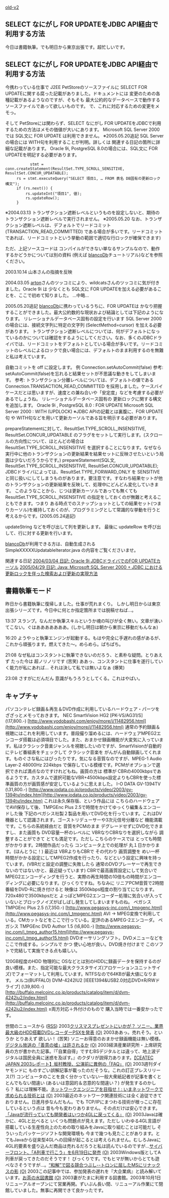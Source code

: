 [old-v2](ig031008-orig.html)

## SELECT なにがし FOR UPDATEをJDBC API経由で利用する方法

今日は書籍執筆。でも明日から東京出張です。超忙しいです。






## SELECT なにがし FOR UPDATEをJDBC API経由で利用する方法


今携わっている仕事で J2EE PetStoreのソースファイルに SELECT FOR UPDATEに関する腐った記載がありました。ドキュメントには
変更のための各種記載があるようなのですが、そもそも 最大公約的なデータベースで動作するソースファイルであって欲しいものです。
で、これに対応するための変更をメモっ。

そして PetStoreには関わらず、SELECT なにがし FOR UPDATEをJDBCで利用するための方法はメモの価値が大いにあります。
Microsoft SQL Server 2000では SQL文に FOR UPDATE は利用できません。
※2005.05.20追記 SQL Serverの場合には WITH句を利用することが判明。詳しくは 関連する日記の箇所に詳細な記載があります。
  Oracle 9i, PostgreSQL 8.0の場合には、SQL文に FOR UPDATEを明記する必要があります。



               stmt = conn.createStatement(ResultSet.TYPE_SCROLL_SENSITIVE, ResultSet.CONCUR_UPDATABLE);
         rs = stmt.executeQuery("SELECT 項目1, … FROM 表名 DB固有の更新ロック構文");
         if (rs.next()) {
             rs.updateInt("項目1", 値);
             rs.updateRow();
         }
      
※2004.03.13 トランザクション遮断レベルというものを設定しないと、期待のトランザクション遮断レベルで実行されません。
※2005.05.20 なお、トランザクション遮断レベルは、デフォルトでリードコミット (TRANSACTION_READ_COMMITTED) である場合が多いです。リードコミットであれば、リードコミットという挙動の範囲で適切な行ロックが確保できます)

ただ、上記ソースコードは コンパイルができない単なるサンプルなので、動作するかどうかについては別の資料 (例えば [blancoDb](http://www.igapyon.jp/blanco/blancodb.html)チュートリアル)などを参照ください。

2003.10.14 山本さんの指摘を反映

2004.03.05 [arton](http://arton.no-ip.info/diary/)さんのツッコミにより、wildcatsさんのツッコミに気が付きました。Oracle 9i は 少なくとも
SQL文に FOR UPDATEを加える必要があることを、ここで初めて知りました。
…中略…


2005.05.20追記 [blancoDb](http://www.igapyon.jp/blanco/blancodb.html)に携わっているうちに、FOR UPDATEは かなり把握することができました。最大公約数的な現状および結論としては下記のようになります。
リレーショナルデータベース固有の設定を行います
  SQL Server 2000の場合には、接続文字列に特定の文字列 (SelectMethod=cursor) を加える必要があります。
    トランザクション遮断レベルについては、何がデフォルトになっているのかについては確認をするようにしてください。なお、多くのJDBCドライバでは、リードコミットをデフォルトとしている場合が多いです。リードコミットのレベルによるロックで良い場合には、デフォルトのまま利用するのを無難と私は考えています。
  
  自動コミットを off に設定します。
  例 Connection.setAutoCommit(false)
  参考: setAutoCommit(false)を忘れると結果セットが不思議な動きをしてしまいます。
  参考: トランザクション分離レベルについては、デフォルトの値である Connection.TRANSACTION_READ_COMMITTED を採用しました。ケースバイケースだとは思いますが、速度との兼ね合いや「安定度」などを考慮する必要があるでしょうね。
  リレーショナルデータベース固有の 更新ロックに関する構文を追加します。
  Oracle 9i , PostgreSQL 8.0 : FOR UPDATE
    Microsoft SQL Server 2000 : WITH (UPDLOCK)
    ※JDBC APIの記載とは裏腹に、FOR UPDATE句 や WITH句などを用いて更新カーソルである旨を明示する必要があります。
  
  prepareStatementに対して、ResultSet.TYPE_SCROLL_INSENSITIVE, ResultSet.CONCUR_UPDATABLE のフラグをセットして実行します。(スクロールの方向性について、ほとんどの場合はResultSet.TYPE_SCROLL_INSENSITIVE
  を選択することになります。なぜなら 実行中に他のトランザクションの更新結果を結果セットに反映させたいという局面は少ないだろうからです。)
  prepareStatement(SQL文, ResultSet.TYPE_SCROLL_INSENSITIVE, ResultSet.CONCUR_UPDATABLE);
  JDBCドライバによっては、ResultSet.TYPE_FORWARD_ONLY を SENSITIVEと同じ扱いにしてしまうものがあります。要注意です。すなわち結果セットが他のトランザクションの更新結果を反映して、処理中にどんどん変化していきます。
    このようなことから、じつは更新カーソルであっても無くても ResultSet.TYPE_SCROLL_INSENSITIVE の指定をしておくのが無難と考えることもできます。つまり
    ある時点でのスナップショットとしての結果セット(つまりカーソル)を維持しておくのが、プログラミングとして常識的な挙動を行うと考えるからです。(2005.05.24追記)
  
  updateString などを呼び出して列を更新します。
  最後に updateRow を呼び出して、行に対する更新を行います。



[blancoDb](http://www.igapyon.jp/blanco/blancodb.html)が利用できる方は、自動生成される SimpleXXXXXUpdatableIterator.java
の内容をご覧くださいませ。

関連する日記
[2004/03/04 日記: Oracle 9i JDBCドライバでのFOR UPDATEカーソル](../2004/ig040304.html)
  [2005/04/29 日記: Java: Microsoft SQL Server 2000 + JDBC における更新ロックを伴った検索および更新の実現方法](../2005/ig050429.html)


## 書籍執筆モード


昨日から書籍執筆に復帰しました。仕事が荒れまくり。
しかし明日からは東京出張シリーズです。今日中に何とか指定箇所までは脱稿せねば…。

13:37 スランプ。なんだか執筆スキルというか魂の叫びが全く無い。文章が湧いてこない。ぐはあああああああ。(しかし明日は朝から東京に移動だもんなぁ)

16:20 ようやっと執筆エンジンが起動する。もはや完全に手遅れの感があるが、これから頑張ります。燃えてきた～。めらめら。ぱちぱち。

21:08 なぜ私はコンスタントに執筆できないのだろう、と素朴な疑問。とりあえず たった今は 超ノリノリです (苦笑)
ああっ、コンスタントに仕事を遂行していく能力が私にあれば… それは決して私では無いよなぁ
(爆笑)

23:08 さすがにだんだん 意識がもうろうとしてくる。これはやばい。

## キャプチャ


パソコンテレビ録画＆再生＆DVD作成に利用しているハードウェア・パーツを ざざっとメモっておきます。
NEC SmartVision HG2 [PK-VS/AG31/S] (\17,800.-)
  [http://www.yodobashi.com/enjoy/more/i/11482956.html](http://www.yodobashi.com/enjoy/more/i/11482956.html)
  通常の予約録画＆視聴にはこれを利用しています。普段撮り溜めるには、ハードウェアMPEG2エンコーダ搭載は必須項目でした。また、おまかせ録画機能が大変気に入っています。私はクラシック音楽ジャンルを視聴したいのですが、SmartVisionが自動的にテレビ番組表をチェックして
  クラシック音楽を がんがん自動録画してくれます。ものぐさな私にはぴったりです。気になる音質なのですが、MPEG-1
  Audio Layer-2 48000Hz 224kbps で保存している模様です。PCMがオプションで選択できれば満点なのですけれどもね。画質の方は
  標準が CBRの4000kbpsであるようです。カスタムで選択可能なVBR+4500kbps設定よりもCBRを使った標準画質の方が画質感が安定しているように思えました。
  I-O DATA GV-1394TV (\31,800.-)
  [http://www.iodata.co.jp/products/video/2003/gv-1394tv/index.htm](http://www.iodata.co.jp/products/video/2003/gv-1394tv/index.htm)
  これは永久保存版、という作品には こちらのハードウェアでAVI保存して後、TMPGEnc
  Plus 2.5で時間をかけてゆっくり編集＆エンコードした後 下記のペガシス社製２製品を用いてDVD化を行っています。これはDV機器として認識されます。ゴーストリデューサーや3次元信号分離など
  機能満載です。こちらの系統経由だと 音質をPCMのまま デグレードせずにDVD化できますし、また画質も
  DVD容量一杯のレベルに VBRなりCBRなりを選択しながら 調整することができて
  とても満足です。ただし こちらのケースでは とっても時間がかかります。2時間作品だったら
  コンピュータ上での処理が 丸１日かかります。(ほんとうに！) 最近は VBRよりもCBRで
  その代わり 画質調整を めい一杯時間がかかる設定にしてMPEG2作成を行ったり、などという設定に興味を持っています。(VBRだと設定の調整に失敗したら
  通常のDVDプレーヤーで再生できないのではないかと、最近疑っています) CBRで最高画質設定にして気合いでMPEG2エンコーディングを行うと、実際の再生時間の10倍もの時間がエンコーディングに必要になります。びっくりですね。ちなみに
  リニアPCM音質で2時間番組をDVD-Rに焼き付けると 映像は 3500kbps程度の割り当てになります。720x480で3500kbpsだと
  よっぽどMPEG2エンコーダー処理に気合いが入っていないとブロックノイズがばしばし発生してしまいますものね。
  ペガシス TMPGEnc Plus 2.5 (\7,350.-)
    [http://www.pegasys-inc.com/j_tmpgenc.html](http://www.pegasys-inc.com/j_tmpgenc.html)
    AVI -> MPEG変換で利用している。CMカットなどをここで行っている。定評のあるMPEG-2エンコーダ。
    ペガシス TMPGEnc DVD Author 1.5 (\6,800.-)
    [http://www.pegasys-inc.com/j_tmpg_author15.html](http://www.pegasys-inc.com/j_tmpg_author15.html)
    DVDオーサリングソフト。DVDメニューなどをここで作成する。シンプルで かつ
    使い心地が良い。DVD焼き付けまで このソフトで完結して実施できる点も嬉しい。
  
  120GB程度のHDD
  物理的に OSなどとは別のHDDに録画データを保持するのが良い模様。また、指定可能な最大クラスタサイズ(アロケーションユニットサイズ)でフォーマットして利用しています。NTFSなので64KBが最大値になります。
  メルコ(BUFFALO) DVM-4242IU2 [IEEE1394&USB2.0対応DVD±R/RWドライブ] (\39,800.-)
  [http://buffalo.melcoinc.co.jp/products/catalog/item/d/dvm-4242iu2/index.html](http://buffalo.melcoinc.co.jp/products/catalog/item/d/dvm-4242iu2/index.html)
  ±両方対応＋外付けのもので 購入当時では一番安かったです。




世間のニュースから ([RSS](ig031008-news.xml)) 2003[クリスマスプレゼントにいかが？ ソニー、業界最大級のHDD搭載DVDレコーダーPSXを発表](http://japan.cnet.com/news/tech/story/0,2000047674,20061280,00.htm) [(O)](http://japan.cnet.com/news/tech/story/0,2000047674,20061280,00.htm) 2003ああっ。売れそう。というか とりあえず 欲しい！ (苦笑) ソニーお得意のおまかせ録画機能は無い模様。[デジタル放送の「善意の嘘」は許されるか](http://japan.cnet.com/news/pers/story/0,2000047682,20061108,00.htm) [(O)](http://japan.cnet.com/news/pers/story/0,2000047682,20061108,00.htm) 2003経済産業研究所・上席研究員の方が書かれた記事。『「自業自得」ですむBSデジタルとは違って、地上波デジタルは国民全員に迷惑を及ぼす。』のクダリが説得力あります。[【CEATEC JAPAN 2003レポート】坂村教授、公演前に異例の「FAQ」](http://pcweb.mycom.co.jp/news/2003/10/07/22.html) [(O)](http://pcweb.mycom.co.jp/news/2003/10/07/22.html) 2003週刊ダイヤモンドに ものすごい誤解記事が載ったのだそうな。これの訂正プレスリリース(?) コンピュータのことを良く分かっていない一般大衆紙記者が記事を書くと とんでもない間違い (あるいは意図的＆恣意的な間違い？) が発生するのかしら？ 私には理解不能。[ネットワークエンジニアを目指せ！: いまネットワークで求められる技術とは](http://jibun.atmarkit.co.jp/lskill01/special/tonet01/nettrend01/nettrend01.html) [(O)](http://jibun.atmarkit.co.jp/lskill01/special/tonet01/nettrend01/nettrend01.html) 2003最近のネットワーク関連技術には全く追従できておりません。日進月歩なんだもん。でも TCP/IPにまつわる技術が根っこに存在しているという点は 昔も今も変わりありません。その点だけは安心できます。[「Javaが流行っていても開発者はいつか4GLに戻ってくる」](http://itpro.nikkeibp.co.jp/free/NSW/NEWS/20030925/135044/) [(O)](http://itpro.nikkeibp.co.jp/free/NSW/NEWS/20030925/135044/) 2003Javaは確かに、4GLと比べると いくつも問題点が見えます。ただし いわゆる4GL言語が搭載している生産性向上のための取り組みをJavaに取り組むことは可能だし そういったパッケージソフトな開発環境も 今まで幾つも見たことがあります。とてもJavaから従来型4GLへの回帰が起こるとは考えられません。むしろJavaに4GL的要素を盛り込んだ商品は売れるだろうと私は読んでいるのですが…[サイバーフロント、「A列車で行こう」を6月19日に発売](http://www.watch.impress.co.jp/game/docs/20030502/21th.htm) [(O)](http://www.watch.impress.co.jp/game/docs/20030502/21th.htm) 2003Windows版としてA列車が戻ってきたのだそうです！ びっくりです。でもヒマが無いからとても遊べなさそうですが…。[“和解”で図る競合つぶし--トロンに屈したMSにリナックスの影](http://biztech.nikkeibp.co.jp/wcs/leaf/CID/onair/biztech/biz/269872) [(O)](http://biztech.nikkeibp.co.jp/wcs/leaf/CID/onair/biztech/biz/269872) 2003この記事中では、参加発表の遅れを『大企業病』と読み解いています。[お茶の水図書館](http://www.ochato.or.jp/) [(O)](http://www.ochato.or.jp/) 2003妻がたまに利用する図書館。2003年10月1日リニューアルオープンにて営業再開。ずいぶん長い間、リニューアル作業にて閉館していました。無事に再開できて良かったです。